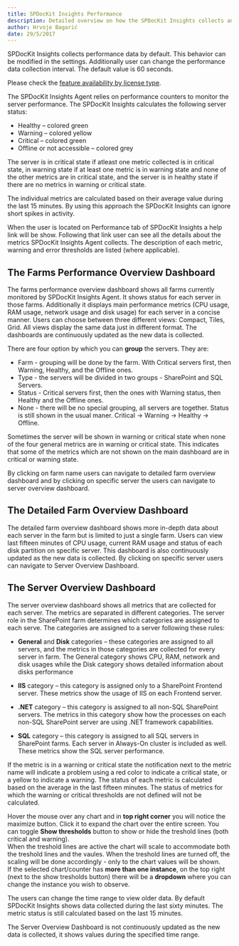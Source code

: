 ```yaml
---
title: SPDocKit Insights Performance 
description: Detailed overview on how the SPDocKit Insights collects and presents farm performance data.
author: Hrvoje Bagarić
date: 29/5/2017
---
```


SPDocKit Insights collects performance data by default. This behavior can be modified in the settings. Additionally user can change the performance data collection interval. The default value is 60 seconds.

Please check the [feature availability by license type](https://www.spdockit.com/orders). 

The SPDocKit Insights Agent relies on performance counters to monitor the server performance. The SPDocKit Insights calculates the following server status:

- Healthy – colored green
- Warning – colored yellow
- Critical – colored green
- Offline or not accessible – colored grey

The server is in critical state if atleast one metric collected is in critical state, in warning state if at least one metric is in warning state and none of the other metrics are in critical state, and the server is in healthy state if there are no metrics in warning or critical state.

The individual metrics are calculated based on their average value during the last 15 minutes. By using this approach the SPDocKit Insights can ignore short spikes in activity.

When the user is located on Performance tab of SPDocKit Insights a help link will be show. Following that link user can see all the details about the metrics SPDocKit Insights Agent collects. The description of each metric, warning and error thresholds are listed (where applicable).


## The Farms Performance Overview Dashboard

The farms performance overview dashboard shows all farms currently monitored by SPDocKit Insights Agent. It shows status for each server in those farms. Additionally it displays main performance metrics (CPU usage, RAM usage, network usage and disk usage) for each server in a concise manner. Users can choose between three different views: Compact, Tiles, Grid. All views display the same data just in different format. The dashboards are continuously updated as the new data is collected.  

There are four option by which you can __group__ the servers. They are: 
* Farm - grouping will be done by the farm. With Critical servers first, then Warning, Healthy, and the Offline ones. 
* Type - the servers will be divided in two groups - SharePoint and SQL Servers.
* Status - Critical servers first, then the ones with Warning status, then Healthy and the Offline ones. 
* None - there will be no special grouping, all servers are together. Status is still shown in the usual maner. Critical -> Warning -> Healthy -> Offline.

Sometimes the server will be shown in warning or critical state when none of the four general metrics are in warning or critical state. This indicates that some of the metrics which are not shown on the main dashboard are in critical or warning state.

By clicking on farm name users can navigate to detailed farm overview dashboard and by clicking on specific server the users can navigate to server overview dashboard.

## The Detailed Farm Overview Dashboard

The detailed farm overview dashboard shows more in-depth data about each server in the farm but is limited to just a single farm. Users can view last fifteen minutes of CPU usage, current RAM usage and status of each disk partition on specific server. This dashboard is also continuously updated as the new data is collected. By clicking on specific server users can navigate to Server Overview Dashboard.

## The Server Overview Dashboard

The server overview dashboard shows all metrics that are collected for each server. The metrics are separated in different categories. The server role in the SharePoint farm determines which categories are assigned to each serve. The categories are assigned to a server following these rules:

- __General__ and __Disk__ categories – these categories are assigned to all servers, and the metrics in those categories are collected for every server in farm. The General category shows CPU, RAM, network and disk usages while the Disk category shows detailed information about disks performance

- __IIS__ category – this category is assigned only to a SharePoint Frontend server. These metrics show the usage of IIS on each Frontend server.

- __.NET__ category – this category is assigned to all non-SQL SharePoint servers. The metrics in this category show how the processes on each non-SQL SharePoint server are using .NET framework capabilities.

- __SQL__ category – this category is assigned to all SQL servers in SharePoint farms. Each server in Always-On cluster is included as well. These metrics show the SQL server performance.

If the metric is in a warning or critical state the notification next to the metric name will indicate a problem using a red color to indicate a critical state, or a yellow to indicate a warning.
The status of each metric is calculated based on the average in the last fifteen minutes. The status of metrics for which the warning or critical thresholds are not defined will not be calculated.  

Hover the mouse over any chart and in __top right corner__ you will notice the maximize button. Click it to expand the chart over the entire screen. You can toggle __Show thresholds__ button to show or hide the treshold lines (both critical and warning).  
When the treshold lines are active the chart will scale to accommodate both the treshold lines and the vaules. When the treshold lines are turned off, the scaling will be done accordingly - only to the chart values will be shown.   
If the selected chart/counter has __more than one instance__, on the top right (next to the show tresholds button) there will be a __dropdown__ where you can change the instance you wish to observe.
 

The users can change the time range to view older data. By default SPDocKit Insights shows data collected during the last sixty minutes. The metric status is still calculated based on the last 15 minutes.

The Server Overview Dashboard is not continuously updated as the new data is collected, it shows values during the specified time range.
